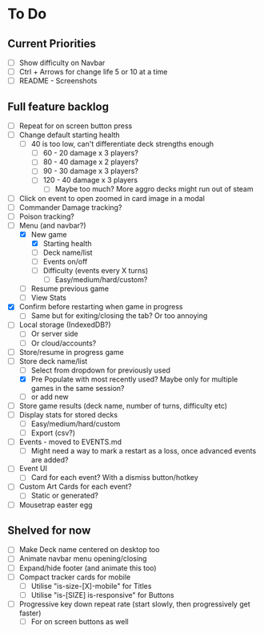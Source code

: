 # To Do

## Current Priorities

- [ ] Show difficulty on Navbar
- [ ] Ctrl + Arrows for change life 5 or 10 at a time
- [ ] README - Screenshots

## Full feature backlog

- [ ] Repeat for on screen button press
- [ ] Change default starting health
    - [ ] 40 is too low, can't differentiate deck strengths enough
        - [ ] 60 - 20 damage x 3 players?
        - [ ] 80 - 40 damage x 2 players?
        - [ ] 90 - 30 damage x 3 players?
        - [ ] 120 - 40 damage x 3 players
            - [ ] Maybe too much? More aggro decks might run out of steam
- [ ] Click on event to open zoomed in card image in a modal
- [ ] Commander Damage tracking?
- [ ] Poison tracking?
- [ ] Menu (and navbar?)
    - [x] New game
        - [x] Starting health
        - [ ] Deck name/list
        - [ ] Events on/off
        - [ ] Difficulty (events every X turns)
            - [ ] Easy/medium/hard/custom?
    - [ ] Resume previous game
    - [ ] View Stats
- [x] Confirm before restarting when game in progress
    - [ ] Same but for exiting/closing the tab? Or too annoying
- [ ] Local storage (IndexedDB?)
    - [ ] Or server side
    - [ ] Or cloud/accounts?
- [ ] Store/resume in progress game
- [ ] Store deck name/list
    - [ ] Select from dropdown for previously used
    - [x] Pre Populate with most recently used? Maybe only for multiple games in the same session?
    - [ ] or add new
- [ ] Store game results (deck name, number of turns, difficulty etc)
- [ ] Display stats for stored decks
    - [ ] Easy/medium/hard/custom
    - [ ] Export (csv?)
- [ ] Events - moved to EVENTS.md
    - [ ] Might need a way to mark a restart as a loss, once advanced events are added?
- [ ] Event UI
    - [ ] Card for each event? With a dismiss button/hotkey
- [ ] Custom Art Cards for each event?
    - [ ] Static or generated?
- [ ] Mousetrap easter egg

## Shelved for now

- [ ] Make Deck name centered on desktop too
- [ ] Animate navbar menu opening/closing
- [ ] Expand/hide footer (and animate this too)
- [ ] Compact tracker cards for mobile
    - [ ] Utilise "is-size-[X]-mobile" for Titles
    - [ ] Utilise "is-[SIZE] is-responsive" for Buttons
- [ ] Progressive key down repeat rate (start slowly, then progressively get faster)
    - [ ] For on screen buttons as well